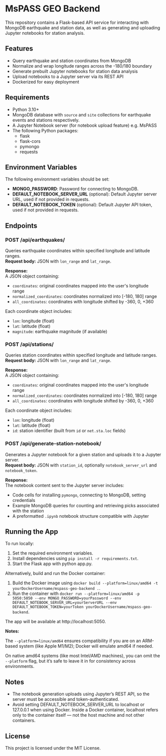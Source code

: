 # MsPASS GEO Backend

This repository contains a Flask-based API service for interacting with MongoDB earthquake and station data, as well as generating and uploading Jupyter notebooks for station analysis.

## Features

- Query earthquake and station coordinates from MongoDB
- Normalize and wrap longitude ranges across the -180/180 boundary
- Generate prebuilt Jupyter notebooks for station data analysis
- Upload notebooks to a Jupyter server via its REST API
- Dockerized for easy deployment

## Requirements

- Python 3.10+
- MongoDB database with `source` and `site` collections for earthquake events and stations respectively.
- A Jupyter Notebook server (for notebook upload feature) e.g. MsPASS
- The following Python packages:
  - flask
  - flask-cors
  - pymongo
  - requests

## Environment Variables

The following environment variables should be set:

- **MONGO_PASSWORD**: Password for connecting to MongoDB.
- **DEFAULT_NOTEBOOK_SERVER_URL** (optional): Default Jupyter server URL, used if not provided in requests.
- **DEFAULT_NOTEBOOK_TOKEN** (optional): Default Jupyter API token, used if not provided in requests.

## Endpoints

### POST /api/earthquakes/

Queries earthquake coordinates within specified longitude and latitude ranges.  
**Request body:** JSON with `lon_range` and `lat_range`.

**Response:**  
A JSON object containing:
- `coordinates`: original coordinates mapped into the user's longitude range
- `normalized_coordinates`: coordinates normalized into [-180, 180] range
- `all_coordinates`: coordinates with longitude shifted by -360, 0, +360

Each coordinate object includes:
- `lon`: longitude (float)
- `lat`: latitude (float)
- `magnitude`: earthquake magnitude (if available)

### POST /api/stations/

Queries station coordinates within specified longitude and latitude ranges.  
**Request body:** JSON with `lon_range` and `lat_range`.

**Response:**  
A JSON object containing:
- `coordinates`: original coordinates mapped into the user's longitude range
- `normalized_coordinates`: coordinates normalized into [-180, 180] range
- `all_coordinates`: coordinates with longitude shifted by -360, 0, +360

Each coordinate object includes:
- `lon`: longitude (float)
- `lat`: latitude (float)
- `id`: station identifier (built from `id` or `net.sta.loc` fields)

### POST /api/generate-station-notebook/

Generates a Jupyter notebook for a given station and uploads it to a Jupyter server.  
**Request body:** JSON with `station_id`, optionally `notebook_server_url` and `notebook_token`.

**Response:**  
The notebook content sent to the Jupyter server includes:
- Code cells for installing `pymongo`, connecting to MongoDB, setting credentials
- Example MongoDB queries for counting and retrieving picks associated with the station
- A preformatted `.ipynb` notebook structure compatible with Jupyter

## Running the App

To run locally:

1. Set the required environment variables.
2. Install dependencies using `pip install -r requirements.txt`.
3. Start the Flask app with python app.py.

Alternatively, build and run the Docker container:

1. Build the Docker image using `docker build --platform=linux/amd64 -t yourDockerUsername/mspass-geo-backend .`.
2. Run the container with `docker run --platform=linux/amd64 -p 5050:5050 --env MONGO_PASSWORD=yourPassword --env DEFAULT_NOTEBOOK_SERVER_URL=yourServerURL --env DEFAULT_NOTEBOOK_TOKEN=yourToken yourDockerUsername/mspass-geo-backend`.

The app will be available at http://localhost:5050.

**Notes:**

The `--platform=linux/amd64` ensures compatibility if you are on an ARM-based system (like Apple M1/M2); Docker will emulate amd64 if needed.

On native amd64 systems (like most Intel/AMD machines), you can omit the `--platform` flag, but it’s safe to leave it in for consistency across environments.

## Notes

- The notebook generation uploads using Jupyter’s REST API, so the server must be accessible and token-authenticated.
- Avoid setting DEFAULT_NOTEBOOK_SERVER_URL to localhost or 127.0.0.1 when using Docker. Inside a Docker container, localhost refers only to the container itself — not the host machine and not other containers.

## License

This project is licensed under the MIT License.
